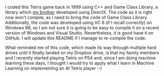 I coded this Tetris game back in 1999 using C++ and Game Class Library, a library which [my brother](https://github.com/sarmadka) developed using DirectX. The code as it is right now won't compile, as I need to bring the code of Game Class Library. Additionally, the code was developed using VC 6 (if I recall correctly) on Windows 98, so I am not sure it is going to be easy to compile it on a recent version of Windows and Visual Studio. Nevertheless, it is good have it on GitHub. I will update this README if I manage to re-compile the code.

What reminded me of this code, which made its way through multiple hard drives until it finally landed on my Dropbox drive, is that my family members and I recently started playing Tetris on PS4 and, since I am doing machine learning these days, I thought I would try to apply what I learn in Machine Learning on implementing an AI Tetris player :-)

